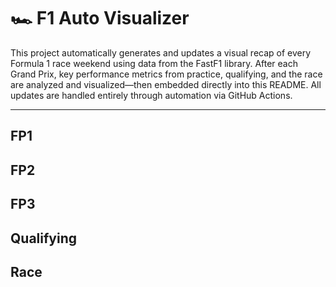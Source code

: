 # 🏎️ F1 Auto Visualizer

This project automatically generates and updates a visual recap of every Formula 1 race weekend using data from the FastF1 library. After each Grand Prix, key performance metrics from practice, qualifying, and the race are analyzed and visualized—then embedded directly into this README. All updates are handled entirely through automation via GitHub Actions.

---

## FP1
<!-- FP1_START -->
<!-- FP1_END -->

## FP2
<!-- FP2_START -->
<!-- FP2_END -->

## FP3
<!-- FP3_START -->
<!-- FP3_END -->

## Qualifying
<!-- QUALIFYING_START -->
<!-- QUALIFYING_END -->

## Race
<!-- RACE_START -->
<!-- RACE_END -->